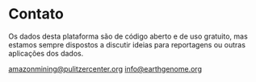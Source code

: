 # Contato

Os dados desta plataforma são de código aberto e de uso gratuito, mas estamos sempre dispostos a discutir ideias para reportagens ou outras aplicações dos dados.

<a class="amw-mail-link" href="mailtio:amazonmining@pulitzercenter.org">amazonmining@pulitzercenter.org</a>
<a class="amw-mail-link" href="mailtio:info@earthgenome.org">info@earthgenome.org</a>

